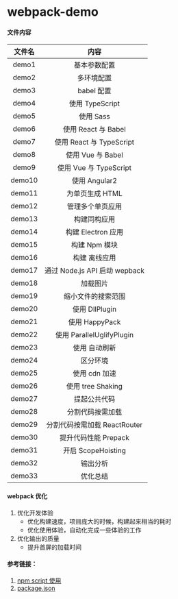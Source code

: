 # webpack-demo

#### 文件内容

| 文件名 |             内容              |
| :----: | :---------------------------: |
| demo1  |         基本参数配置          |
| demo2  |          多环境配置           |
| demo3  |          babel 配置           |
| demo4  |        使用 TypeScript        |
| demo5  |           使用 Sass           |
| demo6  |      使用 React 与 Babel      |
| demo7  |   使用 React 与 TypeScript    |
| demo8  |       使用 Vue 与 Babel       |
| demo9  |    使用 Vue 与 TypeScript     |
| demo10 |         使用 Angular2         |
| demo11 |        为单页生成 HTML        |
| demo12 |       管理多个单页应用        |
| demo13 |         构建同构应用          |
| demo14 |      构建 Electron 应用       |
| demo15 |         构建 Npm 模块         |
| demo16 |         构建 离线应用         |
| demo17 | 通过 Node.js API 启动 wepback |
| demo18 |           加载图片            |
| demo19 |      缩小文件的搜索范围       |
| demo20 |        使用 DllPlugin         |
| demo21 |        使用 HappyPack         |
| demo22 |   使用 ParallelUglifyPlugin   |
| demo23 |         使用 自动刷新         |
| demo24 |           区分环境            |
| demo25 |         使用 cdn 加速         |
| demo26 |       使用 tree Shaking       |
| demo27 |         提起公共代码          |
| demo28 |       分割代码按需加载        |
| demo29 | 分割代码按需加载 ReactRouter  |
| demo30 |     提升代码性能 Prepack      |
| demo31 |      开启 ScopeHoisting       |
| demo32 |           输出分析            |
| demo33 |           优化总结            |

#### webpack 优化

1. 优化开发体验
   - 优化构建速度，项目庞大的时候，构建起来相当的耗时
   - 优化使用体验，自动化完成一些体验的工作
2. 优化输出的质量
   - 提升首屏的加载时间

#### 参考链接：

1. [npm script 使用](http://www.ruanyifeng.com/blog/2016/10/npm_scripts.html)
2. [package.json](https://javascript.ruanyifeng.com/nodejs/packagejson.html)
